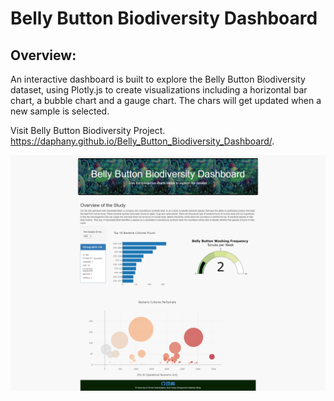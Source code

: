 # Belly Button Biodiversity Dashboard
## Overview:
An interactive dashboard is built to explore the Belly Button Biodiversity dataset, using Plotly.js to create visualizations including a horizontal bar chart, a bubble chart and a gauge chart. The chars will get updated when a new sample is selected.

Visit Belly Button Biodiversity Project.
https://daphany.github.io/Belly_Button_Biodiversity_Dashboard/.

<img src="screenshot.PNG" width="800">

